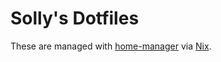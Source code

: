 # Solly's Dotfiles

These are managed with [home-manager](https://github.com/nix-community/home-manager) via [Nix](https://nixos.org).
